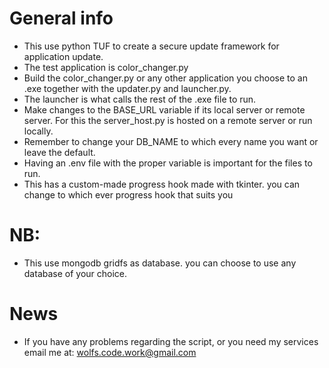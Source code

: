 # General info 
* This use python TUF to create a secure update framework for application update.
* The test application is color_changer.py
* Build the color_changer.py or any other application you choose to an .exe together with the updater.py and launcher.py.
* The launcher is what calls the rest of the .exe file to run.
* Make changes to the BASE_URL variable if its local server or remote server. For this the server_host.py is hosted on a remote server or run locally.
* Remember to change your DB_NAME to which every name you want or leave the default. 
* Having an .env file with the proper variable is important for the files to run.
* This has a custom-made progress hook made with tkinter. you can change to which ever progress hook that suits you

# <b>NB:</B>  
* This use mongodb gridfs as database. you can choose to use any database of your choice.


# News
* If you have any problems regarding the script, or you need my services email me at: [wolfs.code.work@gmail.com](mailto:wolfs.code.work@gmail.com)

